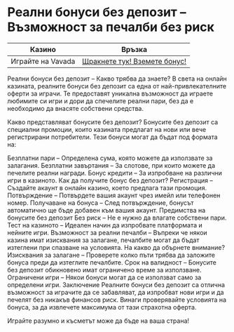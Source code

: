 # Реални бонуси без депозит – Възможност за печалби без риск

| Казино                   | Връзка                                                                                         |
|--------------------------|------------------------------------------------------------------------------------------------|
| Играйте на Vavada        | [Щракнете тук! Вземете бонус!](https://partnervavadarv.com/?promo=664c53c2-c126-47df-a9b6-e93726155fae&target=register) |



Реални бонуси без депозит – Какво трябва да знаете?
В света на онлайн казината, реалните бонуси без депозит са една от най-привлекателните оферти за играчи. Те предоставят уникална възможност да играете любимите си игри и дори да спечелите реални пари, без да е необходимо да внасяте собствени средства.

Какво представляват бонусите без депозит?
Бонусите без депозит са специални промоции, които казината предлагат на нови или вече регистрирани потребители. Тези бонуси могат да бъдат под формата на:

Безплатни пари – Определена сума, която можете да използвате за залагания.
Безплатни завъртания – За слотове, при които можете да печелите реални награди.
Бонус кредити – За изпробване на различни игри в казиното.
Как да получите бонус без депозит?
Регистрация – Създайте акаунт в онлайн казино, което предлага тази промоция.
Потвърждение – Потвърдете вашия акаунт чрез имейл или телефонен номер.
Получаване на бонуса – След потвърждение, бонусът автоматично ще бъде добавен към вашия акаунт.
Предимства на бонусите без депозит
Без риск – Не е нужно да влагате собствени пари.
Тест на казиното – Идеален начин да изпробвате платформата и нейните игри.
Възможност за реални печалби – Въпреки че някои казина имат изисквания за залагане, печалбите могат да бъдат изтеглени при спазване на условията.
На какво да обърнете внимание?
Изисквания за залагане – Проверете колко пъти трябва да заложите бонуса преди да изтеглите печалбите.
Срок на валидност – Бонусите без депозит обикновено имат ограничено време за използване.
Ограничени игри – Някои бонуси могат да се използват само за определени игри.
Заключение
Реалните бонуси без депозит са отлична възможност за играчите да се забавляват, да изпробват нови игри и да печелят без никакъв финансов риск. Винаги проверявайте условията на бонуса, за да извлечете максимума от тази страхотна оферта.

Играйте разумно и късметът може да бъде на ваша страна!
